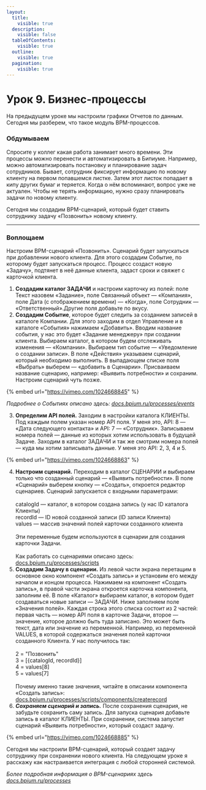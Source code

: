 ```yaml
---
layout:
  title:
    visible: true
  description:
    visible: false
  tableOfContents:
    visible: true
  outline:
    visible: true
  pagination:
    visible: true
---
```


# Урок 9. Бизнес-процессы

На предыдущем уроке мы настроили графики Отчетов по данным. Сегодня мы разберем, что такое модуль BPM-процессов.

### Обдумываем

Спросите у коллег какая работа занимает много времени. Эти процессы можно перенести и автоматизировать в Бипиуме. Например, можно автоматизировать постановку и планирование задач сотрудников. Бывает, сотрудник фиксирует информацию по новому клиенту на первом попавшемся листке. Затем этот листок попадает в кипу других бумаг и теряется. Когда о нём вспоминают, вопрос уже не актуален. Чтобы не терять информацию, нужно сразу планировать задачи по новому клиенту.

Сегодня мы создадим BPM-сценарий, который будет ставить сотруднику задачу «Позвонить» новому клиенту.

***

### Воплощаем

Настроим BPM-сценарий «Позвонить». Сценарий будет запускаться при добавлении нового клиента. Для этого создадим Событие, по которому будет запускаться процесс. Процесс создаст новую «Задачу», подтянет в неё данные клиента, задаст сроки и свяжет с карточкой клиента.

1. **Создадим каталог ЗАДАЧИ** и настроим карточку из полей: поле Текст назовем «Задание», поле Связанный объект — «Компания», поле Дата (с отображением времени) — «Когда», поле Сотрудник — «Ответственный».Другие поля добавьте по вкусу.
2. **Создадим Событие**, которое будет следить за созданием записей в каталоге Компании. Для этого заходим в отдел Управление и в каталоге «События» нажимаем «Добавить». Вводим название события, у нас это будет «Задание менеджеру» при создании клиента. Выбираем каталог, в котором будем отслеживать изменения — «Компании». Выбираем тип событие — «Уведомление о создании записи». В поле «Действия» указываем сценарий, который необходимо выполнить. В выпадающем списке поля «Выбрать» выберем — «добавить в Сценарии». Присваиваем название сценарию, например: «Выявить потребности» и сохраним. Настроим сценарий чуть позже.

{% embed url="https://vimeo.com/1024668845" %}

_Подробнее о Событиях описано здесь:_ [_docs.bpium.ru/processes/events_](https://docs.bpium.ru/processes/events)

3. **Определим API полей.** Заходим в настройки каталога КЛИЕНТЫ. Под каждым полем указан номер API поля. У меня это, API: 8 — «Дата следующего контакта» и API: 7 — «Сотрудник». Записываем номера полей — данные из которых хотим использовать в будущей Задаче. Заходим в каталог ЗАДАЧИ и так же смотрим номера полей — куда мы хотим записывать данные. У меня это API: 2, 3, 4 и 5.

{% embed url="https://vimeo.com/1024668863" %}

4. **Настроим сценарий.** Переходим в каталог СЦЕНАРИИ и выбираем только что созданный сценарий — «Выявить потребности». В поле «Сценарий» выберем кнопку — «Создать», откроется редактор сценариев. Сценарий запускается с входными параметрами:\
   \
   catalogId — каталог, в котором создана запись (у нас ID каталога Клиенты)\
   recordId — ID новой созданной записи (ID записи Клиента)\
   values — массив значений полей карточки созданного клиента\
   \
   Эти переменные будем используются в сценарии для создания карточки Задачи.\
   \
   Как работать со сценариями описано здесь: [docs.bpium.ru/processes/scripts](http://docs.bpium.ru/processes/scripts)
5. **Создадим Задачу в сценарии.** Из левой части экрана перетащим в основное окно компонент «Создать запись» и установим его между началом и концом процесса. Нажимаем на компонент «Создать запись», в правой части экрана откроется карточка компонента, заполним её. В поле «Каталог» выбираем каталог, в котором будет создаваться новые записи — ЗАДАЧИ. Ниже заполняем поле «Значения полей». Каждая строка этого списка состоит из 2 частей: первая часть — номер API поля в карточке Задачи, второе — значение, которое должно быть туда записано. Это может быть текст, дата или значение из переменной. Например, из переменной VALUES, в которой содержаться значения полей карточки созданного Клиента. У нас получилось так:\
   \
   2 = "Позвонить"\
   3 = \[{catalogId, recordId}]\
   4 = values\[8]\
   5 = values\[7]\
   \
   Почему именно такие значения, читайте в описании компонента «Создать запись»: [docs.bpium.ru/processes/scripts/components/createrecord](http://docs.bpium.ru/processes/scripts/components/createrecord)
6. _**Сохраняем сценарий и запись.**_ После сохранения сценария, не забудьте сохранить саму запись. Для запуска сценария добавьте запись в каталог КЛИЕНТЫ. При сохранении, система запустит сценарий «Выявить потребности», который создаст задачу.

{% embed url="https://vimeo.com/1024668885" %}

Сегодня мы настроили BPM-сценарий, который создает задачу сотруднику при сохранении нового клиента. На следующем уроке я расскажу как настраивается интеграция с любой сторонней системой.

_Более подробная информация о BPM-сценариях здесь_ [_docs.bpium.ru/processes_](http://docs.bpium.ru/processes)
